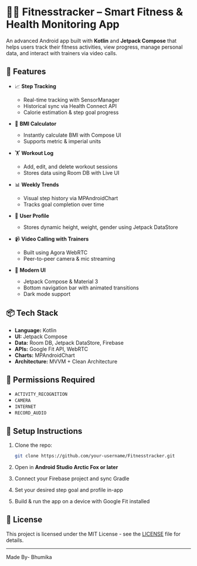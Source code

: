 
# 🏃‍♀️ Fitnesstracker – Smart Fitness & Health Monitoring App

An advanced Android app built with **Kotlin** and **Jetpack Compose** that helps users track their fitness activities, view progress, manage personal data, and interact with trainers via video calls.

## 🚀 Features

- 📈 **Step Tracking**  
  - Real-time tracking with SensorManager  
  - Historical sync via Health Connect API  
  - Calorie estimation & step goal progress  

- 🧠 **BMI Calculator**  
  - Instantly calculate BMI with Compose UI  
  - Supports metric & imperial units  

- 🏋️ **Workout Log**  
  - Add, edit, and delete workout sessions  
  - Stores data using Room DB with Live UI  

- 📊 **Weekly Trends**  
  - Visual step history via MPAndroidChart  
  - Tracks goal completion over time  

- 👤 **User Profile**  
  - Stores dynamic height, weight, gender using Jetpack DataStore  

- 📹 **Video Calling with Trainers**  
  - Built using Agora WebRTC 
  - Peer-to-peer camera & mic streaming  

- 🌙 **Modern UI**  
  - Jetpack Compose & Material 3  
  - Bottom navigation bar with animated transitions  
  - Dark mode support  

## 📦 Tech Stack

- **Language:** Kotlin  
- **UI:** Jetpack Compose  
- **Data:** Room DB, Jetpack DataStore, Firebase  
- **APIs:** Google Fit API, WebRTC  
- **Charts:** MPAndroidChart  
- **Architecture:** MVVM + Clean Architecture  

## 🔐 Permissions Required

- `ACTIVITY_RECOGNITION`  
- `CAMERA`  
- `INTERNET`  
- `RECORD_AUDIO`

## 🔧 Setup Instructions

1. Clone the repo:
   ```bash
   git clone https://github.com/your-username/Fitnesstracker.git
   ```

2. Open in **Android Studio Arctic Fox or later**

3. Connect your Firebase project and sync Gradle

4. Set your desired step goal and profile in-app

5. Build & run the app on a device with Google Fit installed

## 📄 License

This project is licensed under the MIT License - see the [LICENSE](LICENSE) file for details.

---

Made By- Bhumika 
